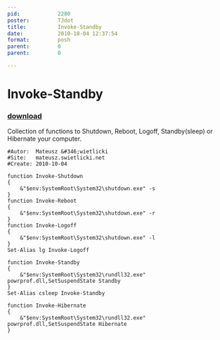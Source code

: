 ```yaml
---
pid:            2280
poster:         TJdot
title:          Invoke-Standby
date:           2010-10-04 12:37:54
format:         posh
parent:         0
parent:         0

---
```


# Invoke-Standby

### [download](2280.ps1)

Collection of functions to Shutdown, Reboot, Logoff, Standby(sleep) or Hibernate your computer.

```posh
#Autor:  Mateusz &#346;wietlicki 
#Site:   mateusz.swietlicki.net
#Create: 2010-10-04

function Invoke-Shutdown
{
    &"$env:SystemRoot\System32\shutdown.exe" -s
}
function Invoke-Reboot
{
    &"$env:SystemRoot\System32\shutdown.exe" -r
}
function Invoke-Logoff
{
    &"$env:SystemRoot\System32\shutdown.exe" -l
}
Set-Alias lg Invoke-Logoff

function Invoke-Standby
{
    &"$env:SystemRoot\System32\rundll32.exe" powrprof.dll,SetSuspendState Standby
}
Set-Alias csleep Invoke-Standby

function Invoke-Hibernate
{
    &"$env:SystemRoot\System32\rundll32.exe" powrprof.dll,SetSuspendState Hibernate
}
```
